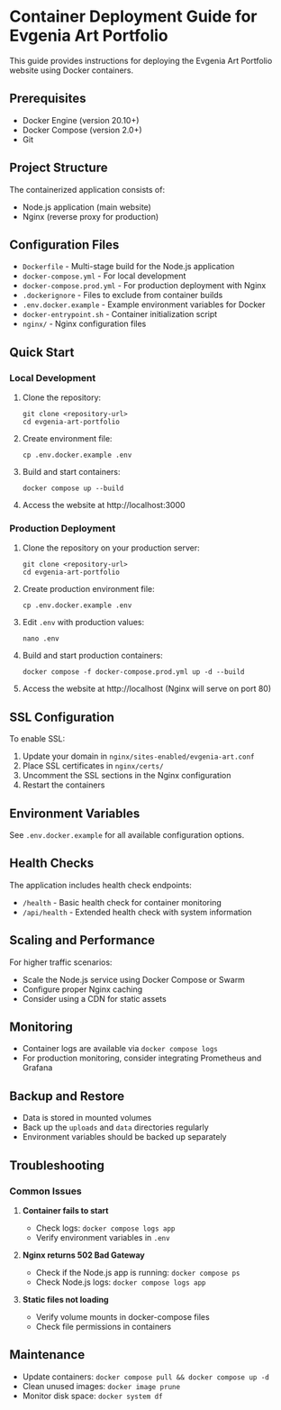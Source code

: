 # Container Deployment Guide for Evgenia Art Portfolio

This guide provides instructions for deploying the Evgenia Art Portfolio website using Docker containers.

## Prerequisites

- Docker Engine (version 20.10+)
- Docker Compose (version 2.0+)
- Git

## Project Structure

The containerized application consists of:

- Node.js application (main website)
- Nginx (reverse proxy for production)

## Configuration Files

- `Dockerfile` - Multi-stage build for the Node.js application
- `docker-compose.yml` - For local development
- `docker-compose.prod.yml` - For production deployment with Nginx
- `.dockerignore` - Files to exclude from container builds
- `.env.docker.example` - Example environment variables for Docker
- `docker-entrypoint.sh` - Container initialization script
- `nginx/` - Nginx configuration files

## Quick Start

### Local Development

1. Clone the repository:

   ```
   git clone <repository-url>
   cd evgenia-art-portfolio
   ```

2. Create environment file:

   ```
   cp .env.docker.example .env
   ```

3. Build and start containers:

   ```
   docker compose up --build
   ```

4. Access the website at http://localhost:3000

### Production Deployment

1. Clone the repository on your production server:

   ```
   git clone <repository-url>
   cd evgenia-art-portfolio
   ```

2. Create production environment file:

   ```
   cp .env.docker.example .env
   ```

3. Edit `.env` with production values:

   ```
   nano .env
   ```

4. Build and start production containers:

   ```
   docker compose -f docker-compose.prod.yml up -d --build
   ```

5. Access the website at http://localhost (Nginx will serve on port 80)

## SSL Configuration

To enable SSL:

1. Update your domain in `nginx/sites-enabled/evgenia-art.conf`
2. Place SSL certificates in `nginx/certs/`
3. Uncomment the SSL sections in the Nginx configuration
4. Restart the containers

## Environment Variables

See `.env.docker.example` for all available configuration options.

## Health Checks

The application includes health check endpoints:

- `/health` - Basic health check for container monitoring
- `/api/health` - Extended health check with system information

## Scaling and Performance

For higher traffic scenarios:

- Scale the Node.js service using Docker Compose or Swarm
- Configure proper Nginx caching
- Consider using a CDN for static assets

## Monitoring

- Container logs are available via `docker compose logs`
- For production monitoring, consider integrating Prometheus and Grafana

## Backup and Restore

- Data is stored in mounted volumes
- Back up the `uploads` and `data` directories regularly
- Environment variables should be backed up separately

## Troubleshooting

### Common Issues

1. **Container fails to start**
   - Check logs: `docker compose logs app`
   - Verify environment variables in `.env`

2. **Nginx returns 502 Bad Gateway**
   - Check if the Node.js app is running: `docker compose ps`
   - Check Node.js logs: `docker compose logs app`

3. **Static files not loading**
   - Verify volume mounts in docker-compose files
   - Check file permissions in containers

## Maintenance

- Update containers: `docker compose pull && docker compose up -d`
- Clean unused images: `docker image prune`
- Monitor disk space: `docker system df`

